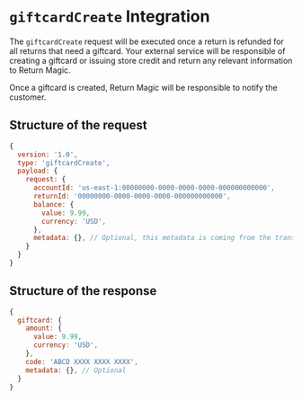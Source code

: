# `giftcardCreate` Integration
The `giftcardCreate` request will be executed once a return is refunded for all returns that need a giftcard. Your external service will be responsible of creating a giftcard or issuing store credit and return any relevant information to Return Magic.

Once a giftcard is created, Return Magic will be responsible to notify the customer.


## Structure of the request
```js
{
  version: '1.0',
  type: 'giftcardCreate',
  payload: {
    request: {
      accountId: 'us-east-1:00000000-0000-0000-0000-000000000000',
      returnId: '00000000-0000-0000-0000-000000000000',
      balance: {
        value: 9.99,
        currency: 'USD',
      },
      metadata: {}, // Optional, this metadata is coming from the transactionExecute request
    }
  }
}
```

## Structure of the response
```js
{
  giftcard: {
    amount: {
      value: 9.99,
      currency: 'USD',
    },
    code: 'ABCD XXXX XXXX XXXX',
    metadata: {}, // Optional
  }
}
```